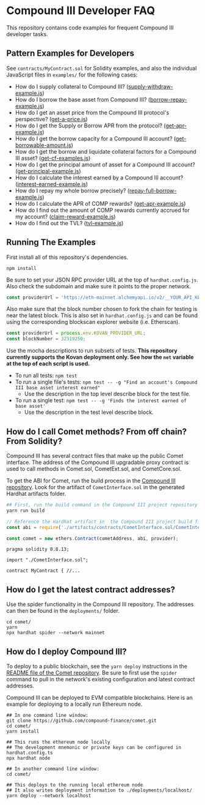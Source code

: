 # Compound III Developer FAQ

This repository contains code examples for frequent Compound III developer tasks.

## Pattern Examples for Developers

See `contracts/MyContract.sol` for Solidity examples, and also the individual JavaScript files in `examples/` for the following cases:

- How do I supply collateral to Compound III? ([supply-withdraw-example.js](examples/supply-withdraw-example.js))
- How do I borrow the base asset from Compound III? ([borrow-repay-example.js](examples/borrow-repay-example.js))
- How do I get an asset price from the Compound III protocol's perspective? ([get-a-price.js](examples/get-a-price.js))
- How do I get the Supply or Borrow APR from the protocol? ([get-apr-example.js](examples/get-apr-example.js))
- How do I get the borrow capacity for a Compound III account? ([get-borrowable-amount.js](examples/get-borrowable-amount.js))
- How do I get the borrow and liquidate collateral factors for a Compound III asset? ([get-cf-examples.js](examples/get-cf-examples.js))
- How do I get the principal amount of asset for a Compound III account? ([get-principal-example.js](examples/get-principal-example.js))
- How do I calculate the interest earned by a Compound III account? ([interest-earned-example.js](examples/interest-earned-example.js))
- How do I repay my whole borrow precisely? ([repay-full-borrow-example.js](examples/repay-full-borrow-example.js))
- How do I calculate the APR of COMP rewards? ([get-apr-example.js](examples/get-apr-example.js))
- How do I find out the amount of COMP rewards currently accrued for my account? ([claim-reward-example.js](examples/claim-reward-example.js))
- How do I find out the TVL? ([tvl-example.js](examples/tvl-example.js))

## Running The Examples

First install all of this repository's dependencies.

```
npm install
```

Be sure to set your JSON RPC provider URL at the top of `hardhat.config.js`. Also check the subdomain and make sure it points to the proper network.

```js
const providerUrl = 'https://eth-mainnet.alchemyapi.io/v2/__YOUR_API_KEY_HERE__';
```

Also make sure that the block number chosen to fork the chain for testing is near the latest block. This is also set in `hardhat.config.js` and can be found using the corresponding blockscan explorer website (i.e. Etherscan).

```js
const providerUrl = process.env.KOVAN_PROVIDER_URL;
const blockNumber = 32319250;
```

Use the mocha descriptions to run subsets of tests. **This repository currently supports the Kovan deployment only. See how the `net` variable at the top of each script is used.**

- To run all tests: `npm test`
- To run a single file's tests: `npm test -- -g "Find an account's Compound III base asset interest earned"`
  - Use the description in the top level describe block for the test file.
- To run a single test: `npm test -- -g 'Finds the interest earned of base asset'`
  - Use the description in the test level describe block.

## How do I call Comet methods? From off chain? From Solidity?

Compound III has several contract files that make up the public Comet interface. The address of the Compound III upgradable proxy contract is used to call methods in Comet.sol, CometExt.sol, and CometCore.sol.

To get the ABI for Comet, run the build process in the [Compound III repository](https://github.com/compound-finance/comet). Look for the artifact of `CometInterface.sol` in the generated Hardhat artifacts folder.

```bash
## First, run the build command in the Compound III project repository
yarn run build
```

```js
// Reference the Hardhat artifact in  the Compound III project build files
const abi = require('./artifacts/contracts/CometInterface.sol/CometInterface.json').abi;

const comet = new ethers.Contract(cometAddress, abi, provider);
```

```solidity
pragma solidity 0.8.13;

import "./CometInterface.sol";

contract MyContract { //...
```

## How do I get the latest contract addresses?

Use the spider functionality in the Compound III repository. The addresses can then be found in the `deployments/` folder.

```
cd comet/
yarn
npx hardhat spider --network mainnet
```

## How do I deploy Compound III?

To deploy to a public blockchain, see the `yarn deploy` instructions in the [README file of the Comet repository](https://github.com/compound-finance/comet#multi-chain-support). Be sure to first use the `spider` command to pull in the network's existing configuration and latest contract addresses.

Compound III can be deployed to EVM compatible blockchains. Here is an example for deploying to a locally run Ethereum node.

```
## In one command line window:
git clone https://github.com/compound-finance/comet.git
cd comet/
yarn install

## This runs the ethereum node locally
## The development mnemonic or private keys can be configured in hardhat.config.ts
npx hardhat node

## In another command line window:
cd comet/

## This deploys to the running local ethereum node
## It also writes deployment information to ./deployments/localhost/
yarn deploy --network localhost
```
